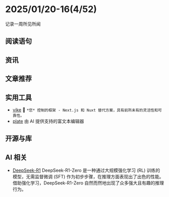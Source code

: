 # 2025/01/20-16(4/52)

记录一周所见所闻

## 阅读语句



## 资讯


## 文章推荐




## 实用工具

- [vike](https://github.com/vikejs/vike) 🔨 `*您* 控制的框架 - Next.js 和 Nuxt 替代方案，具有前所未有的灵活性和可靠性。`
- [plate](https://github.com/udecode/plate) 由 AI 提供支持的富文本编辑器

## 开源与库



## AI 相关

- [DeepSeek-R1](https://github.com/deepseek-ai/DeepSeek-R1) DeepSeek-R1-Zero 是一种通过大规模强化学习 (RL) 训练的模型，无需监督微调 (SFT) 作为初步步骤，在推理方面表现出了出色的性能。借助强化学习，DeepSeek-R1-Zero 自然而然地出现了众多强大且有趣的推理行为。

